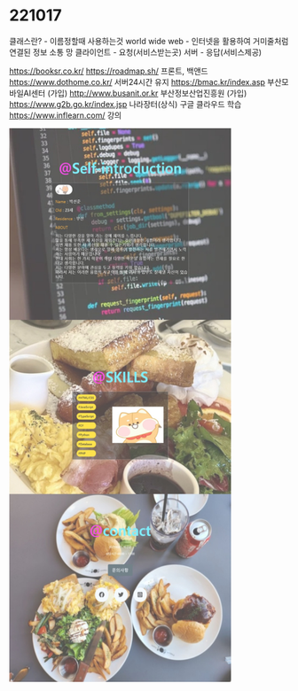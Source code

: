 # 221017
클래스란? - 이름정할때 사용하는것
world wide web - 인터넷을 활용하여 거미줄처럼 연결된 정보 소통 망
클라이언트 - 요청(서비스받는곳)
서버 - 응답(서비스제공)


https://booksr.co.kr/ 
https://roadmap.sh/ 프론트, 백앤드
https://www.dothome.co.kr/ 서버24시간 유지
https://bmac.kr/index.asp 부산모바일AI센터 (가입)
http://www.busanit.or.kr 부산정보산업진흥원 (가입)
https://www.g2b.go.kr/index.jsp 나라장터(상식)
구글 클라우드 학습
https://www.inflearn.com/ 강의

<img src="웹 캡처_25-11-2022_15930_packsunjun.github.io.jpeg" width="400" height="1000">
